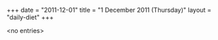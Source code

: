 +++
date = "2011-12-01"
title = "1 December 2011 (Thursday)"
layout = "daily-diet"
+++

\<no entries\>